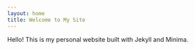 ```yaml
---
layout: home
title: Welcome to My Site
---
```


Hello! This is my personal website built with Jekyll and Minima.

